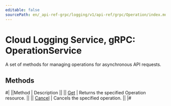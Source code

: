 ```yaml
---
editable: false
sourcePath: en/_api-ref-grpc/logging/v1/api-ref/grpc/Operation/index.md
---
```


# Cloud Logging Service, gRPC: OperationService

A set of methods for managing operations for asynchronous API requests.

## Methods

#|
||Method | Description ||
|| [Get](get.md) | Returns the specified Operation resource. ||
|| [Cancel](cancel.md) | Cancels the specified operation. ||
|#